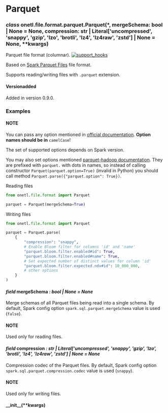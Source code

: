 <a id="parquet-file-format"></a>

# Parquet

### *class* onetl.file.format.parquet.Parquet(\*, mergeSchema: bool | None = None, compression: str | Literal['uncompressed', 'snappy', 'gzip', 'lzo', 'brotli', 'lz4', 'lz4raw', 'zstd'] | None = None, \*\*kwargs)

Parquet file format (columnar). [![support_hooks](https://img.shields.io/badge/%20-support%20hooks-blue)](https://onetl.readthedocs.io/en/0.13.5/hooks/index.html)

Based on [Spark Parquet Files](https://spark.apache.org/docs/latest/sql-data-sources-parquet.html) file format.

Supports reading/writing files with `.parquet` extension.

#### Versionadded
Added in version 0.9.0.

### Examples

#### NOTE
You can pass any option mentioned in
[official documentation](https://spark.apache.org/docs/latest/sql-data-sources-parquet.html).
**Option names should be in** `camelCase`!

The set of supported options depends on Spark version.

You may also set options mentioned [parquet-hadoop documentation](https://github.com/apache/parquet-java/blob/master/parquet-hadoop/README.md).
They are prefixed with `parquet.` with dots in names, so instead of calling constructor `Parquet(parquet.option=True)` (invalid in Python)
you should call method `Parquet.parse({"parquet.option": True})`.

Reading files

```py
from onetl.file.format import Parquet

parquet = Parquet(mergeSchema=True)
```

Writing files

```py
from onetl.file.format import Parquet

parquet = Parquet.parse(
    {
        "compression": "snappy",
        # Enable Bloom filter for columns 'id' and 'name'
        "parquet.bloom.filter.enabled#id": True,
        "parquet.bloom.filter.enabled#name": True,
        # Set expected number of distinct values for column 'id'
        "parquet.bloom.filter.expected.ndv#id": 10_000_000,
        # other options
    }
)
```

<!-- !! processed by numpydoc !! -->

#### *field* mergeSchema *: bool | None* *= None*

Merge schemas of all Parquet files being read into a single schema.
By default, Spark config option `spark.sql.parquet.mergeSchema` value is used (`false`).

#### NOTE
Used only for reading files.

<!-- !! processed by numpydoc !! -->

#### *field* compression *: str | Literal['uncompressed', 'snappy', 'gzip', 'lzo', 'brotli', 'lz4', 'lz4raw', 'zstd'] | None* *= None*

Compression codec of the Parquet files.
By default, Spark config option `spark.sql.parquet.compression.codec` value is used (`snappy`).

#### NOTE
Used only for writing files.

<!-- !! processed by numpydoc !! -->

#### \_\_init_\_(\*\*kwargs)

<!-- !! processed by numpydoc !! -->

